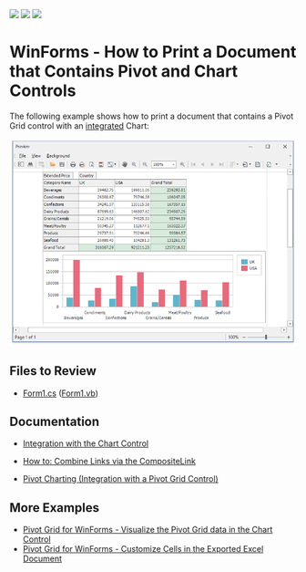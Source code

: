 <!-- default badges list -->
![](https://img.shields.io/endpoint?url=https://codecentral.devexpress.com/api/v1/VersionRange/394978269/21.1.4%2B)
[![](https://img.shields.io/badge/Open_in_DevExpress_Support_Center-FF7200?style=flat-square&logo=DevExpress&logoColor=white)](https://supportcenter.devexpress.com/ticket/details/T1021043)
[![](https://img.shields.io/badge/📖_How_to_use_DevExpress_Examples-e9f6fc?style=flat-square)](https://docs.devexpress.com/GeneralInformation/403183)
<!-- default badges end -->


# WinForms - How to Print a Document that Contains Pivot and Chart Controls

The following example shows how to print a document that contains a Pivot Grid control with an [integrated](https://docs.devexpress.com/WindowsForms/8748/controls-and-libraries/pivot-grid/data-analysis/integration-with-the-chart-control) Chart:

![PrintPreview](images/printpreview.png)


<!-- default file list -->
## Files to Review

* [Form1.cs](./CS/WinformsExport/Form1.cs) ([Form1.vb](./VB/WinformsExport/Form1.vb))
<!-- default file list end -->

## Documentation

* [Integration with the Chart Control](https://docs.devexpress.com/WindowsForms/8748/controls-and-libraries/pivot-grid/data-analysis/integration-with-the-chart-control)

* [How to: Combine Links via the CompositeLink](https://docs.devexpress.com/WindowsForms/174/controls-and-libraries/printing-exporting/examples/using-printing-links/how-to-combine-links-via-the-compositelink?p=netframework)

* [Pivot Charting (Integration with a Pivot Grid Control)](https://docs.devexpress.com/WindowsForms/8695/controls-and-libraries/chart-control/provide-data/pivot-charting-integration-with-a-pivot-grid-control?p=netframework)

## More Examples

- [Pivot Grid for WinForms - Visualize the Pivot Grid data in the Chart Control](https://github.com/DevExpress-Examples/how-to-visualize-pivot-grid-data-via-the-xtracharts-suite-e2911)
- [Pivot Grid for WinForms - Сustomize Сells in the Exported Excel Document](https://github.com/DevExpress-Examples/winforms-pivotgrid--customize-cells-in-the-exported-excel-document)
